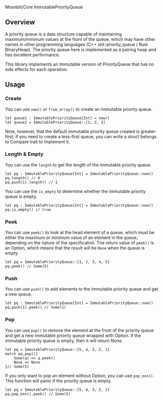 Moonbit/Core ImmutablePriorityQueue

## Overview

A priority queue is a data structure capable of maintaining maximum/minimum values at the front of the queue, which may have other names in other programming languages (C++ std::priority_queue / Rust BinaryHeap). The priority queue here is implemented as a pairing heap and has excellent performance.

This library implements an Immutable version of PriorityQueue that has no side effects for each operation.

## Usage

### Create

You can use `new()` or `from_array()` to create an immutable priority queue.

```moonbit
let queue1 : ImmutablePriorityQueue[Int] = new()
let queue2 = ImmutablePriorityQueue::[1, 2, 3]
```

Note, however, that the default immutable priority queue created is greater-first; if you need to create a less-first queue, you can write a struct belongs to Compare trait to implement it.

### Length & Empty

You can use the `length` to get the length of the immutable priority queue.

```moonbit
let pq : ImmutablePriorityQueue[Int] = ImmutablePriorityQueue::new()
pq.length() // 0
pq.push(1).length() // 1
```

You can use the `is_empty` to determine whether the immutable priority queue is empty.

```moonbit
let pq : ImmutablePriorityQueue[Int] = ImmutablePriorityQueue::new()
pq.is_empty() // true
```

### Peek

You can use `peek()` to look at the head element of a queue, which must be either the maximum or minimum value of an element in the queue, depending on the nature of the specification. The return value of `peek()` is an Option, which means that the result will be `None` when the queue is empty.

```moonbit
let pq = ImmutablePriorityQueue::[1, 2, 3, 4, 5]
pq.peek() // Some(5)
```

### Push

You can use `push()` to add elements to the immutable priority queue and get a new queue.

```moonbit
let pq : ImmutablePriorityQueue[Int] = ImmutablePriorityQueue::new()
pq.push(1).peek() // Some(1)
```

### Pop

You can use `pop()` to remove the element at the front of the priority queue and get a new immutable priority queue wrapped with Option. If the immutable priority queue is empty, then it will return None.

```moonbit
let pq = ImmutablePriorityQueue::[5, 4, 3, 2, 1]
match pq.pop(){
    Some(q) => q.peek()
    None => None
}// Some(5)
```

If you only want to pop an element without Option, you can use `pop_exn()`.
This function will panic if the priority queue is empty.

```moonbit
let pq = ImmutablePriorityQueue::[5, 4, 3, 2, 1]
pq.pop_exn().peek() // Some(5)
```
